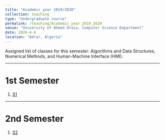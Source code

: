 ```yaml
---
title: "Academic year 2019/2020"
collection: teaching
type: "Undergraduate course"
permalink: /teaching/Academic_year_2019_2020
venue: "University of Ahmed Draia, Computer Science Department"
date: 2020-4-8
location: "Adrar, Algeria"
---
```


Assigned list of classes for this semester: Algorithms and Data Structures, Numerical Methods, and Human-Machine Interface (HMI).

***

1st Semester
======


1. [S1](/teaching_content/academic_year_2019_2020/2019-2020-1st-semester-teaching)

***

2nd Semester
======
1. [S2](/teaching_content/academic_year_2019_2020/2019-2020-2nd-semester-teaching)


